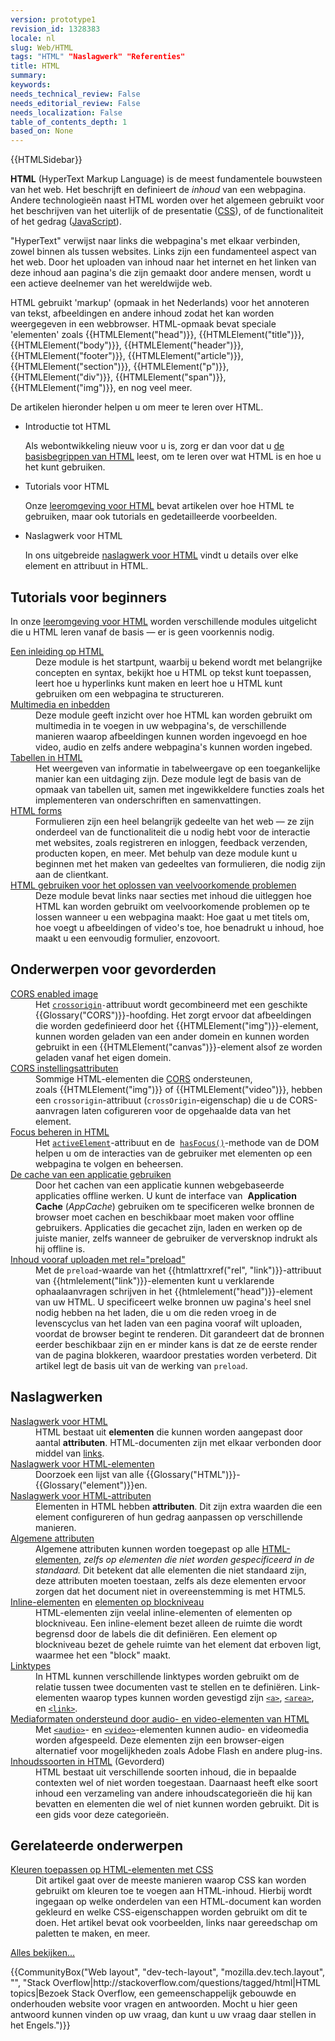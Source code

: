 ```yaml
---
version: prototype1
revision_id: 1328383
locale: nl
slug: Web/HTML
tags: "HTML" "Naslagwerk" "Referenties"
title: HTML
summary: 
keywords: 
needs_technical_review: False
needs_editorial_review: False
needs_localization: False
table_of_contents_depth: 1
based_on: None
---
```

<div>{{HTMLSidebar}}</div>

<p class="summary"><span class="seoSummary"><strong>HTML</strong> (HyperText Markup Language) is de meest fundamentele bouwsteen van het web. Het beschrijft en definieert de <em>inhoud</em>&nbsp;van een webpagina. Andere technologieën naast HTML worden over het algemeen gebruikt voor het beschrijven van het uiterlijk of de presentatie (<a href="/nl/docs/Web/CSS">CSS</a>), of de functionaliteit of het gedrag (<a href="/nl/docs/Web/JavaScript">JavaScript</a>).</span></p>

<p>"HyperText" verwijst naar links die webpagina's met elkaar verbinden, zowel binnen als tussen websites. Links zijn een fundamenteel aspect van het web. Door het uploaden van inhoud naar het internet en het linken van deze inhoud aan pagina's die zijn gemaakt door andere mensen, wordt u een actieve deelnemer van het wereldwijde web.</p>

<p>HTML gebruikt 'markup' (opmaak in het Nederlands) voor het annoteren van tekst, afbeeldingen en andere inhoud zodat het kan worden weergegeven in een webbrowser. HTML-opmaak bevat speciale 'elementen' zoals {{HTMLElement("head")}}, {{HTMLElement("title")}}, {{HTMLElement("body")}}, {{HTMLElement("header")}}, {{HTMLElement("footer")}}, {{HTMLElement("article")}}, {{HTMLElement("section")}}, {{HTMLElement("p")}}, {{HTMLElement("div")}}, {{HTMLElement("span")}}, {{HTMLElement("img")}}, en nog veel meer.</p>

<p>De artikelen hieronder helpen u om meer te leren over HTML.</p>

<section class="cleared" id="sect1">
<ul class="card-grid">
 <li><span>Introductie tot HTML</span>

  <p>Als webontwikkeling nieuw voor u is, zorg er dan voor dat u <a href="/nl/docs/Learn/Getting_started_with_the_web/HTML_basisbegrippen">de basisbegrippen van HTML</a> leest, om te leren over wat HTML is en hoe u het kunt gebruiken.</p>
 </li>
 <li><span>Tutorials voor HTML</span>
  <p>Onze <a href="/nl/docs/Learn/HTML">leeromgeving voor HTML</a> bevat artikelen over hoe HTML te gebruiken, maar ook tutorials en gedetailleerde voorbeelden.</p>
 </li>
 <li><span>Naslagwerk voor HTML</span>
  <p>In ons uitgebreide <a href="/nl/docs/Web/HTML/Reference">naslagwerk voor HTML</a> vindt u details over elke element en attribuut in HTML.</p>
 </li>
</ul>
</section>

<div class="row topicpage-table">
<div class="section">
<h2 class="Tools" id="Tools" name="Tools">Tutorials voor beginners</h2>

<p>In onze <a href="/nl/docs/Learn/HTML">leeromgeving voor HTML</a> worden verschillende modules uitgelicht die u HTML leren vanaf de basis — er is geen voorkennis nodig.</p>

<dl>
 <dt><a href="/nl/docs/Learn/HTML/Introduction_to_HTML">Een inleiding op HTML</a></dt>
 <dd>Deze module is het startpunt, waarbij u bekend wordt met belangrijke concepten en syntax, bekijkt hoe u HTML op tekst kunt toepassen, leert hoe u hyperlinks kunt maken en leert hoe u HTML kunt gebruiken om een webpagina te structureren.</dd>
 <dt><a href="/nl/docs/Learn/HTML/Multimedia_inbedden">Multimedia en inbedden</a></dt>
 <dd>Deze module geeft inzicht over hoe HTML kan worden gebruikt om multimedia in te voegen in uw webpagina's, de verschillende manieren waarop afbeeldingen kunnen worden ingevoegd en hoe video, audio en zelfs andere webpagina's kunnen worden ingebed.</dd>
 <dt><a href="/nl/docs/Learn/HTML/Tables">Tabellen in HTML</a></dt>
 <dd>Het weergeven van informatie in tabelweergave op een toegankelijke manier kan een uitdaging zijn. Deze module legt de basis van de opmaak van tabellen uit, samen met ingewikkeldere functies zoals het implementeren van onderschriften en samenvattingen.</dd>
 <dt><a href="/nl/Learn/HTML/Forms">HTML forms</a></dt>
 <dd>Formulieren zijn een heel belangrijk gedeelte van het web — ze zijn onderdeel van de functionaliteit die u nodig hebt voor de interactie met websites, zoals registreren en inloggen, feedback verzenden, producten kopen, en meer. Met behulp van deze module kunt u beginnen met het maken van gedeeltes van formulieren, die nodig zijn aan de clientkant.</dd>
 <dt><a href="/nl/docs/Learn/HTML/Howto">HTML gebruiken voor het oplossen van veelvoorkomende problemen</a></dt>
 <dd>Deze module bevat links naar secties met inhoud die uitleggen hoe HTML kan worden gebruikt om veelvoorkomende problemen op te lossen wanneer u een webpagina maakt: Hoe gaat u met titels om, hoe voegt u afbeeldingen of video's toe, hoe benadrukt u inhoud, hoe maakt u een eenvoudig formulier, enzovoort.</dd>
</dl>

<h2 id="Advanced_topics">Onderwerpen voor gevorderden</h2>

<dl>
 <dt class="landingPageList"><a href="/nl/docs/Web/HTML/CORS_enabled_image">CORS enabled image</a></dt>
 <dd class="landingPageList">Het&nbsp;<code><a href="/en-US/docs/Web/HTML/Element/img#attr-crossorigin">crossorigin</a>-</code>attribuut wordt&nbsp;gecombineerd met een geschikte {{Glossary("CORS")}}-hoofding.&nbsp;Het zorgt ervoor dat afbeeldingen die&nbsp;worden gedefinieerd door het&nbsp;{{HTMLElement("img")}}-element, kunnen worden geladen van een ander domein en&nbsp;kunnen worden gebruikt in een&nbsp;{{HTMLElement("canvas")}}-element alsof ze worden geladen vanaf het eigen domein.</dd>
 <dt class="landingPageList"><a href="/nl/docs/Web/HTML/CORS_settings_attributes">CORS instellingsattributen</a></dt>
 <dd class="landingPageList">Sommige HTML-elementen die <a href="/nl/docs/HTTP/Access_control_CORS">CORS</a> ondersteunen, zoals&nbsp;{{HTMLElement("img")}} of {{HTMLElement("video")}}, hebben een&nbsp;<code>crossorigin</code>-attribuut (<code>crossOrigin</code>-eigenschap) die u de CORS-aanvragen laten cofigureren&nbsp;voor de opgehaalde data van het element.</dd>
 <dt class="landingPageList"><a href="/nl/docs/Web/HTML/Focus_management_in_HTML">Focus beheren in HTML</a></dt>
 <dd class="landingPageList">Het&nbsp;<code><a href="/en-US/docs/Web/API/Document/activeElement">activeElement</a></code>-attribuut en de&nbsp; <code><a href="/en-US/docs/Web/API/Document/hasFocus">hasFocus()</a></code>-methode van de DOM helpen u om de interacties van de gebruiker met elementen op een webpagina te volgen en beheersen.</dd>
 <dt class="landingPageList"><a href="/nl/docs/Web/HTML/Using_the_application_cache">De cache van een&nbsp;applicatie gebruiken</a></dt>
 <dd class="landingPageList">Door het cachen van een applicatie kunnen webgebaseerde applicaties offline werken. U kunt de interface van&nbsp; <strong>Application Cache</strong> (<em>AppCache</em>) gebruiken om te specificeren welke bronnen de browser moet cachen en beschikbaar moet maken voor offline gebruikers. Applicaties die gecachet zijn, laden en werken op de juiste manier, zelfs wanneer de gebruiker de verversknop indrukt als hij offline is.</dd>
 <dt class="landingPageList"><a href="/nl/docs/Web/HTML/Preloading_content">Inhoud vooraf uploaden met rel="preload"</a></dt>
 <dd class="landingPageList">Met de&nbsp;<code>preload</code>-waarde van het&nbsp;{{htmlattrxref("rel", "link")}}-attribuut van&nbsp;{{htmlelement("link")}}-elementen kunt u verklarende ophaalaanvragen schrijven in het {{htmlelement("head")}}-element van uw HTML. U specificeert welke bronnen uw pagina's heel snel nodig&nbsp;hebben na het laden, die u om die reden vroeg in de levenscyclus van het laden van een pagina&nbsp;vooraf wilt uploaden, voordat de browser begint te renderen. Dit garandeert dat de bronnen eerder beschikbaar zijn en&nbsp;er minder kans is dat ze de eerste render van de pagina blokkeren, waardoor prestaties worden verbeterd. Dit artikel legt de basis uit van de werking van&nbsp;<code>preload</code>.</dd>
</dl>
</div>

<div class="section">
<h2 class="Documentation" id="References">Naslagwerken</h2>

<dl>
 <dt class="landingPageList"><a href="/nl/docs/Web/HTML/Naslagwerk">Naslagwerk voor HTML</a></dt>
 <dd class="landingPageList">HTML bestaat uit&nbsp;<strong>elementen</strong>&nbsp;die kunnen worden aangepast door aantal&nbsp;<strong>attributen</strong>. HTML-documenten zijn met elkaar verbonden door middel van <a href="/nl/docs/Web/HTML/Link_types">links</a>.</dd>
 <dt class="landingPageList"><a href="/nl/docs/Web/HTML/Element">Naslagwerk voor HTML-elementen</a></dt>
 <dd class="landingPageList">Doorzoek een lijst van alle {{Glossary("HTML")}}-{{Glossary("element")}}en.</dd>
 <dt class="landingPageList"><a href="/nl/docs/Web/HTML/Attributes">Naslagwerk voor HTML-attributen</a></dt>
 <dd class="landingPageList">Elementen&nbsp;in HTML hebben&nbsp;<strong>attributen</strong>. Dit zijn extra waarden die een element&nbsp;configureren of hun gedrag aanpassen op verschillende manieren.</dd>
 <dt class="landingPageList"><a href="/nl/docs/Web/HTML/Global_attributes">Algemene attributen</a></dt>
 <dd class="landingPageList">Algemene&nbsp;attributen kunnen worden toegepast op alle <a href="/nl/docs/Web/HTML/Element">HTML-elementen</a>, <em>zelfs op elementen die niet worden gespecificeerd in de standaard.</em>&nbsp;Dit betekent dat alle elementen die niet standaard zijn, deze attributen moeten toestaan, zelfs als deze elementen ervoor zorgen dat het document niet in overeenstemming is met HTML5.</dd>
 <dt class="landingPageList"><a href="/nl/docs/Web/HTML/Inline_elements">Inline-elementen</a> en <a href="/en-US/docs/Web/HTML/Block-level_elements">elementen op blockniveau</a></dt>
 <dd class="landingPageList">HTML-elementen zijn veelal inline-elementen of elementen op blockniveau. Een inline-element bezet alleen de ruimte die wordt begrensd door de labels die dit definiëren. Een element op blockniveau bezet de gehele ruimte van het element dat erboven ligt, waarmee het een "block" maakt.</dd>
 <dt class="landingPageList"><a href="/nl/docs/Web/HTML/Link_types">Linktypes</a></dt>
 <dd class="landingPageList">In HTML kunnen verschillende linktypes worden gebruikt om de relatie tussen twee documenten vast te stellen en te definiëren. Link-elementen waarop types kunnen worden gevestigd zijn <a href="/en-US/docs/Web/HTML/Element/a"><code>&lt;a&gt;</code></a>, <a href="/en-US/docs/Web/HTML/Element/area"><code>&lt;area&gt;</code></a>, en&nbsp;<a href="/en-US/docs/Web/HTML/Element/link"><code>&lt;link&gt;</code></a>.</dd>
 <dt class="landingPageList"><a href="/nl/docs/Web/HTML/Supported_media_formats">Mediaformaten ondersteund door audio- en video-elementen van HTML</a></dt>
 <dd class="landingPageList">Met&nbsp;<code><a href="/en-US/docs/Web/HTML/Element/audio">&lt;audio&gt;</a></code>-&nbsp;en&nbsp;<code><a href="/en-US/docs/Web/HTML/Element/video">&lt;video&gt;</a></code>-elementen kunnen audio- en videomedia worden afgespeeld. Deze elementen zijn een browser-eigen alternatief voor mogelijkheden zoals Adobe Flash en andere plug-ins.</dd>
 <dt class="landingPageList"><a href="/nl/docs/Web/HTML/Kinds_of_HTML_content">Inhoudssoorten in HTML</a> (Gevorderd)</dt>
 <dd class="landingPageList">HTML bestaat uit verschillende soorten inhoud, die&nbsp;in bepaalde contexten wel of niet worden toegestaan.&nbsp;Daarnaast heeft elke soort inhoud een verzameling van andere inhoudscategorieën die hij kan bevatten en elementen die wel of niet kunnen worden gebruikt. Dit is een gids voor deze categorieën.</dd>
</dl>

<h2 class="landingPageList" id="Related_topics">Gerelateerde onderwerpen</h2>

<dl>
 <dt><a href="/nl/docs/Web/HTML/Applying_color">Kleuren toepassen op HTML-elementen met CSS</a></dt>
 <dd>Dit artikel gaat over de meeste manieren waarop CSS kan worden gebruikt om kleuren toe te voegen aan HTML-inhoud. Hierbij wordt ingegaan op welke onderdelen van een HTML-document kan worden gekleurd en welke CSS-eigenschappen worden gebruikt om dit te doen. Het artikel bevat ook voorbeelden, links naar gereedschap om paletten te maken, en meer.</dd>
</dl>
</div>
</div>

<p><span class="alllinks"><a href="/nl/docs/tag/HTML">Alles bekijken...</a></span></p>

<p>{{CommunityBox("Web layout", "dev-tech-layout", "mozilla.dev.tech.layout", "", "Stack Overflow|http://stackoverflow.com/questions/tagged/html|HTML topics|Bezoek Stack Overflow, een gemeenschappelijk gebouwde en onderhouden website voor vragen en antwoorden. Mocht u hier geen antwoord kunnen vinden op uw vraag, dan kunt u uw vraag daar stellen in het Engels.")}}</p>

